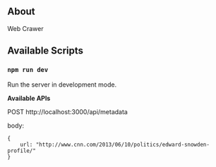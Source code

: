 ## About

Web Crawer

## Available Scripts

### `npm run dev`

Run the server in development mode.

**Available APIs**

POST http://localhost:3000/api/metadata

body:

```
{
    url: "http://www.cnn.com/2013/06/10/politics/edward-snowden-profile/"
}
```

